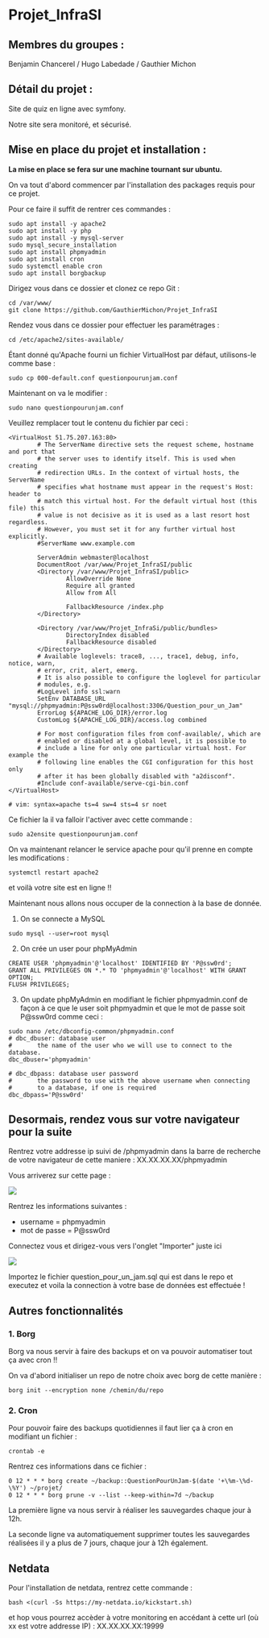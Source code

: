 # Projet_InfraSI

## Membres du groupes : 

Benjamin Chancerel / Hugo Labedade / Gauthier Michon


## Détail du projet :

Site de quiz en ligne avec symfony.

Notre site sera monitoré, et sécurisé.

## Mise en place du projet et installation :

<b>La mise en place se fera sur une machine tournant sur ubuntu.</b>

On va tout d'abord commencer par l'installation des packages requis pour ce projet.

Pour ce faire il suffit de rentrer ces commandes :
```
sudo apt install -y apache2
sudo apt install -y php
sudo apt install -y mysql-server
sudo mysql_secure_installation
sudo apt install phpmyadmin
sudo apt install cron
sudo systemctl enable cron
sudo apt install borgbackup

```

Dirigez vous dans ce dossier et clonez ce repo Git :
```
cd /var/www/
git clone https://github.com/GauthierMichon/Projet_InfraSI
```

Rendez vous dans ce dossier pour effectuer les paramétrages :
```
cd /etc/apache2/sites-available/
```

Étant donné qu'Apache fourni un fichier VirtualHost par défaut, utilisons-le comme base :
```
sudo cp 000-default.conf questionpourunjam.conf
```

Maintenant on va le modifier :
```
sudo nano questionpourunjam.conf
```

Veuillez remplacer tout le contenu du fichier par ceci :
```
<VirtualHost 51.75.207.163:80>
        # The ServerName directive sets the request scheme, hostname and port that
        # the server uses to identify itself. This is used when creating
        # redirection URLs. In the context of virtual hosts, the ServerName
        # specifies what hostname must appear in the request's Host: header to
        # match this virtual host. For the default virtual host (this file) this
        # value is not decisive as it is used as a last resort host regardless.
        # However, you must set it for any further virtual host explicitly.
        #ServerName www.example.com

        ServerAdmin webmaster@localhost
        DocumentRoot /var/www/Projet_InfraSI/public
        <Directory /var/www/Projet_InfraSI/public>
                AllowOverride None
                Require all granted
                Allow from All

                FallbackResource /index.php
        </Directory>

        <Directory /var/www/Projet_InfraSi/public/bundles>
                DirectoryIndex disabled
                FallbackResource disabled
        </Directory>
        # Available loglevels: trace8, ..., trace1, debug, info, notice, warn,
        # error, crit, alert, emerg.
        # It is also possible to configure the loglevel for particular
        # modules, e.g.
        #LogLevel info ssl:warn
        SetEnv DATABASE_URL "mysql://phpmyadmin:P@ssw0rd@localhost:3306/Question_pour_un_Jam"
        ErrorLog ${APACHE_LOG_DIR}/error.log
        CustomLog ${APACHE_LOG_DIR}/access.log combined

        # For most configuration files from conf-available/, which are
        # enabled or disabled at a global level, it is possible to
        # include a line for only one particular virtual host. For example the
        # following line enables the CGI configuration for this host only
        # after it has been globally disabled with "a2disconf".
        #Include conf-available/serve-cgi-bin.conf
</VirtualHost>

# vim: syntax=apache ts=4 sw=4 sts=4 sr noet
```

Ce fichier la il va falloir l'activer avec cette commande :
```
sudo a2ensite questionpourunjam.conf
```

On va maintenant relancer le service apache pour qu'il prenne en compte les modifications :
```
systemctl restart apache2
```

et voilà votre site est en ligne !!

Maintenant nous allons nous occuper de la connection à la base de donnée.

1. On se connecte a MySQL
```
sudo mysql --user=root mysql
```

2. On crée un user pour phpMyAdmin 
```
CREATE USER 'phpmyadmin'@'localhost' IDENTIFIED BY 'P@ssw0rd';
GRANT ALL PRIVILEGES ON *.* TO 'phpmyadmin'@'localhost' WITH GRANT OPTION;
FLUSH PRIVILEGES;
```
3. On update phpMyAdmin en modifiant le fichier phpmyadmin.conf de façon à ce que le user soit phpmyadmin et que le mot de passe soit P@ssw0rd comme ceci :
```
sudo nano /etc/dbconfig-common/phpmyadmin.conf
# dbc_dbuser: database user
#       the name of the user who we will use to connect to the database.
dbc_dbuser='phpmyadmin'

# dbc_dbpass: database user password
#       the password to use with the above username when connecting
#       to a database, if one is required
dbc_dbpass='P@ssw0rd'
```

## Desormais, rendez vous sur votre navigateur pour la suite

Rentrez votre addresse ip suivi de /phpmyadmin dans la barre de recherche de votre navigateur de cette maniere :
XX.XX.XX.XX/phpmyadmin

Vous arriverez sur cette page :

![](https://imgur.com/akxnoya.png)

Rentrez les informations suivantes :
 - username = phpmyadmin
 - mot de passe = P@ssw0rd

 Connectez vous et dirigez-vous vers l'onglet "Importer" juste ici

 ![](https://imgur.com/JzW7qk2.png)

 Importez le fichier question_pour_un_jam.sql qui est dans le repo et executez et voila la connection à votre base de données est effectuée !

 ## Autres fonctionnalités

 ### 1. Borg

 Borg va nous servir à faire des backups et on va pouvoir automatiser tout ça avec cron !!

 On va d'abord initialiser un repo de notre choix avec borg de cette manière :
```
borg init --encryption none /chemin/du/repo
```

### 2. Cron
Pour pouvoir faire des backups quotidiennes il faut lier ça à cron en modifiant un fichier :
```
crontab -e
```

Rentrez ces informations dans ce fichier :
```
0 12 * * * borg create ~/backup::QuestionPourUnJam-$(date '+\%m-\%d-\%Y') ~/projet/
0 12 * * * borg prune -v --list --keep-within=7d ~/backup
```

La première ligne va nous servir à réaliser les sauvegardes chaque jour à 12h.

La seconde ligne va automatiquement supprimer toutes les sauvegardes réalisées il y a plus de 7 jours, chaque jour à 12h également.

## Netdata

Pour l'installation de netdata, rentrez cette commande :
```
bash <(curl -Ss https://my-netdata.io/kickstart.sh)
```
et hop vous pourrez accèder à votre monitoring en accédant à cette url (où xx est votre addresse IP) :
XX.XX.XX.XX:19999
